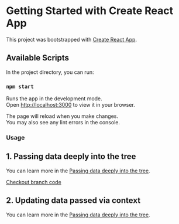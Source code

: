 # Getting Started with Create React App

This project was bootstrapped with [Create React App](https://github.com/facebook/create-react-app).

## Available Scripts

In the project directory, you can run:

### `npm start`

Runs the app in the development mode.\
Open [http://localhost:3000](http://localhost:3000) to view it in your browser.

The page will reload when you make changes.\
You may also see any lint errors in the console.


### Usage

## 1. Passing data deeply into the tree

You can learn more in the [Passing data deeply into the tree](https://beta.reactjs.org/apis/react/useContext#passing-data-deeply-into-the-tree).

[Checkout branch code](https://github.com/tintin0503/react-hooks/tree/use_context__passing_data_deeply_into_the_tree)

## 2. Updating data passed via context
You can learn more in the [Passing data deeply into the tree](https://beta.reactjs.org/apis/react/useContext#updating-data-passed-via-context).
